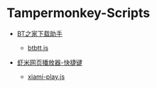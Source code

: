 # Tampermonkey-Scripts



- [BT之家下载助手](https://greasyfork.org/zh-CN/scripts/35661)

  - [btbtt.js](scripts/btbtt.js)

- [虾米网页播放器-快捷键](https://greasyfork.org/zh-CN/scripts/36796)
  - [xiami-play.js](scripts/xiami-play.js)

